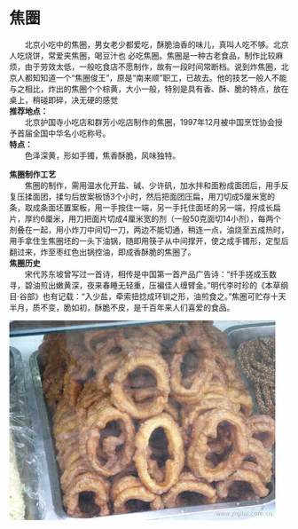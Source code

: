 # 焦圈  
  
&emsp;&emsp;北京小吃中的焦圈，男女老少都爱吃，酥脆油香的味儿，真叫人吃不够。北京人吃烧饼，常爱夹焦圈，喝豆汁也 必吃焦圈。焦圈是一种古老食品，制作比较麻烦，由于劳效太低，一般吃食店不愿制作，故有一段时间常断档。说到炸焦圈，北京人都知知道一个“焦圈俊王”，原是“南来顺”职工，已故去。他的技艺一般人不能与之相比，炸出的焦圈个个棕黄，大小一般，特别是具有香、酥、脆的特点，放在桌上，稍碰即碎，决无硬的感觉  
**推荐地点：**  
&emsp;&emsp;北京护国寺小吃店和群芳小吃店制作的焦圈，1997年12月被中国烹饪协会授予首届全国中华名小吃称号。   
**特点：**  
&emsp;&emsp;色泽深黄，形如手镯，焦香酥脆，风味独特。   
  
**焦圈制作工艺**  
&emsp;&emsp;焦圈的制作，需用温水化开盐、碱、少许矾，加水拌和面粉成面团后，用手反复压揉面团，揉匀后放案板饧3个小时，然后把面团压扁，用刀切成5厘米宽的条，取成条面坯置案板，用一手按住一端，另一手托住面坯的另一端，捋成长扁片，厚约6厘米，用刀把面片切成4厘米宽的剂（一般50克面切14小剂），每两个剂叠在一起，用小炸刀中间切一刀，两边不能切通，稍连一点，油烧至五成热时，用手拿住生焦圈坯的一头下油锅，随即用筷子从中间撑开，使之成手镯形，定型后翻过来，炸至枣红色出锅控油，即成香酥脆的焦圈了。   
**焦圈历史**  
&emsp;&emsp;宋代苏东坡曾写过一首诗，相传是中国第一首产品广告诗：“纤手搓成玉数寻，碧油煎出嫩黄深，夜来春睡无轻重，压褊佳人缠臂金。”明代李时珍的《本草纲目·谷部》也有记载：“入少盐，牵索扭捻成环钏之形，油煎食之。”焦圈可贮存十天半月，质不变，脆如初，酥脆不皮，是千百年来人们喜爱的食品。   
  
![](https://raw.githubusercontent.com/szqq0512/Pic/main/img/202201211933864.png)  